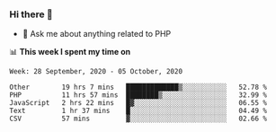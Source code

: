 ### Hi there 👋

<!--
**mustafaculban/mustafaculban** is a ✨ _special_ ✨ repository because its `README.md` (this file) appears on your GitHub profile.

Here are some ideas to get you started:

- 🌱 I’m currently learning ...
- 👯 I’m looking to collaborate on ...
- 🤔 I’m looking for help with ...
- 📫 How to reach me: ...
- 😄 Pronouns: ...
- ⚡ Fun fact: ...

-->
- 💬 Ask me about anything related to PHP


📊 **This week I spent my time on**
<!--START_SECTION:waka-->
```text
Week: 28 September, 2020 - 05 October, 2020

Other        19 hrs 7 mins   █████████████▒░░░░░░░░░░░   52.78 % 
PHP          11 hrs 57 mins  ████████▒░░░░░░░░░░░░░░░░   32.99 % 
JavaScript   2 hrs 22 mins   █▓░░░░░░░░░░░░░░░░░░░░░░░   06.55 % 
Text         1 hr 37 mins    █░░░░░░░░░░░░░░░░░░░░░░░░   04.49 % 
CSV          57 mins         ▓░░░░░░░░░░░░░░░░░░░░░░░░   02.66 % 
```
<!--END_SECTION:waka-->

